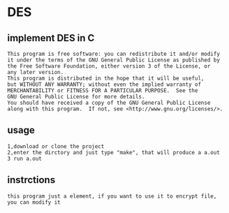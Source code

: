 # DES
## implement DES in C
    This program is free software: you can redistribute it and/or modify
    it under the terms of the GNU General Public License as published by
    the Free Software Foundation, either version 3 of the License, or
    any later version.
    This program is distributed in the hope that it will be useful,
    but WITHOUT ANY WARRANTY; without even the implied warranty of
    MERCHANTABILITY or FITNESS FOR A PARTICULAR PURPOSE.  See the
    GNU General Public License for more details.
    You should have received a copy of the GNU General Public License
    along with this program.  If not, see <http://www.gnu.org/licenses/>.
## usage
    1,download or clone the project
    2,enter the dirctory and just type "make", that will produce a a.out
    3 run a.out
## instrctions
    this program just a element, if you want to use it to encrypt file, you can modify it 

